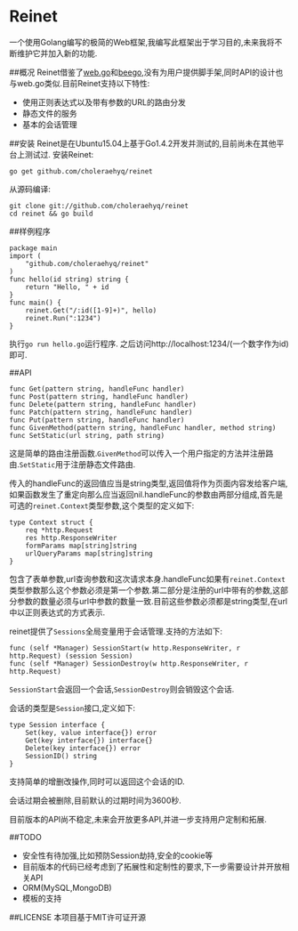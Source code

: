 # Reinet
一个使用Golang编写的极简的Web框架,我编写此框架出于学习目的,未来我将不断维护它并加入新的功能.

##概况
Reinet借鉴了[web.go](https://github.com/hoisie/web)和[beego](https://github.com/astaxie/beego),没有为用户提供脚手架,同时API的设计也与web.go类似.目前Reinet支持以下特性:
* 使用正则表达式以及带有参数的URL的路由分发
* 静态文件的服务
* 基本的会话管理

##安装
Reinet是在Ubuntu15.04上基于Go1.4.2开发并测试的,目前尚未在其他平台上测试过.
安装Reinet:

`go get github.com/choleraehyq/reinet`

从源码编译:
```
git clone git://github.com/choleraehyq/reinet
cd reinet && go build 
```
##样例程序
```Golang
package main
import (
    "github.com/choleraehyq/reinet"
)
func hello(id string) string {
    return "Hello, " + id
}
func main() {
    reinet.Get("/:id([1-9]+)", hello)
    reinet.Run(":1234")
}
```
执行`go run hello.go`运行程序.
之后访问http://localhost:1234/(一个数字作为id)即可.

##API
```
func Get(pattern string, handleFunc handler)
func Post(pattern string, handleFunc handler)
func Delete(pattern string, handleFunc handler)
func Patch(pattern string, handleFunc handler)
func Put(pattern string, handleFunc handler)
func GivenMethod(pattern string, handleFunc handler, method string)
func SetStatic(url string, path string)
```
这是简单的路由注册函数.`GivenMethod`可以传入一个用户指定的方法并注册路由.`SetStatic`用于注册静态文件路由.

传入的handleFunc的返回值应当是string类型,返回值将作为页面内容发给客户端,如果函数发生了重定向那么应当返回nil.handleFunc的参数由两部分组成,首先是可选的`reinet.Context`类型参数,这个类型的定义如下:
```Golang
type Context struct {
	req *http.Request
	res http.ResponseWriter
	formParams map[string]string
	urlQueryParams map[string]string
}
```
包含了表单参数,url查询参数和这次请求本身.handleFunc如果有`reinet.Context`类型参数那么这个参数必须是第一个参数.第二部分是注册的url中带有的参数,这部分参数的数量必须与url中参数的数量一致.目前这些参数必须都是string类型,在url中以正则表达式的方式表示.

reinet提供了`Sessions`全局变量用于会话管理.支持的方法如下:
```
func (self *Manager) SessionStart(w http.ResponseWriter, r http.Request) (session Session) 
func (self *Manager) SessionDestroy(w http.ResponseWriter, r http.Request) 
```
`SessionStart`会返回一个会话,`SessionDestroy`则会销毁这个会话.

会话的类型是`Session`接口,定义如下:
```
type Session interface {
	Set(key, value interface{}) error
	Get(key interface{}) interface{}
	Delete(key interface{}) error
	SessionID() string
}
```
支持简单的增删改操作,同时可以返回这个会话的ID.

会话过期会被删除,目前默认的过期时间为3600秒.

目前版本的API尚不稳定,未来会开放更多API,并进一步支持用户定制和拓展.

##TODO
* 安全性有待加强,比如预防Session劫持,安全的cookie等
* 目前版本的代码已经考虑到了拓展性和定制性的要求,下一步需要设计并开放相关API
* ORM(MySQL,MongoDB)
* 模板的支持

##LICENSE
本项目基于MIT许可证开源